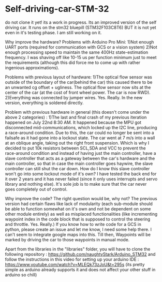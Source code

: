 # Self-driving-car-STM-32
do not clone it yet! its a work in progress. Its an improved version of the self driving car. It runs on the stm32 bluepill (STM32F103C8T6) BUT it is not yet even in it's testing phase. I am still working on it.

Why improve the hardware?
Problems with Arduino Pro Mini:
1)Not enough UART ports (required for communication with GCS or a vision system)
2)Not enough processing speed to maintain the same 400Hz state-estimation frequency. I was shaving off like 10-15 us per function minimum
just to meet the requirements (although this did force me to come up with rather ingenious approximations).

Problems with previous layout of hardware:
1)The optical flow sensor was outside of the boundary of the car(behind the car) this caused there to be an unwanted cg offset + ugliness.
The optical flow sensor now sits at the center of the car (at the cost of front wheel power. The car is now RWD).
2)Everything was connected by jumper wires. Yes. Really. In the new version, everything is soldered directly. 

Problem with previous hardware in general (this doesn't come under the above 2 categories) : 
1)The last and final crash of my previous iteration happened on July 22nd 8:30 AM. It happened because the MPU got disconnected mid-communications, which locked up the I2C line, producing a race-around condition. Due to this, the car could no longer be sent into a failsafe as it had gone into a lockout state. The car went at 7 m/s into a wall at an oblique angle, taking out the right front suspension.
Which is why I decided to put 10k resistors between SCL,SDA and VCC to prevent the race-around condition and instead of having just the main controller, have a slave controller that acts as a gateway between the car's hardware and the main controller, so that in case the main controller goes haywire, the slave controller can still shut the car down. How do I know this slave controller won't go into some lockout mode of it's own? I have tested the back end for it over 2 years and it has never failed (since it only uses interrupts and servo library and nothing else). It's sole job is to make sure that the car never goes completely out of control. 

Why improve the code? 
The right question would be, why not? The previous version had certain flaws like lack of modularity (each sub-module should be able to function somewhat on it's own and not be dependent on some other module entirely) as well as misplaced functionalities (like incrementing waypoint index in the code block that is supposed to control the steering and throttle. Yes. Really.) 
If you know how to write code for a GCS in python, please create an issue and let me know, I need some help there. I can't seem to integrate google maps into this. Till then, Waypoints will be marked by driving the car to those waypoints in manual mode.

Apart from the libraries in the "libraries" folder, you will have to clone the following repository : https://github.com/naughtyStark/Arduino_STM32 and follow the instructions in this video for setting up your arduino IDE :
https://www.youtube.com/watch?v=MLEQk73zJoU&t=295s (its pretty simple as arduino already supports it and does not affect your other stuff in arduino so chill)
